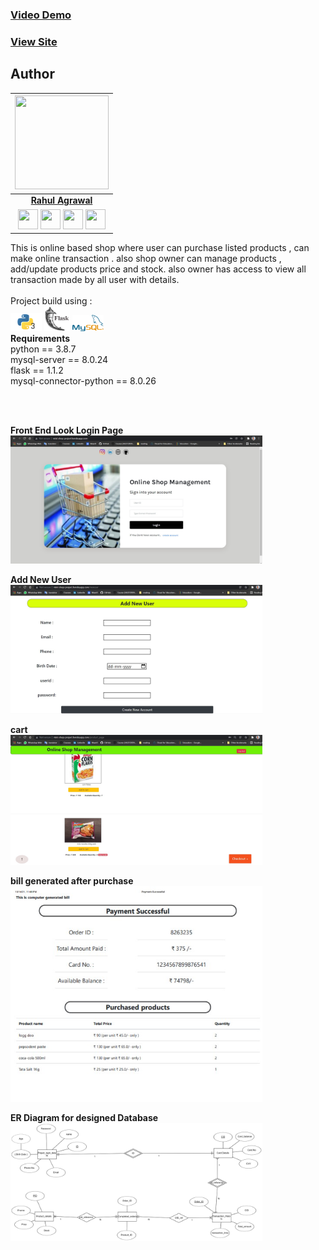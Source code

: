 ### [Video Demo](https://drive.google.com/file/d/1pnxAPx4_3pFdh6RE-uBZZNLH4Jx8Prr-/view?usp=sharing)
### [View Site](http://mini-shop-project.herokuapp.com/)
<!-- ------------------------------------------------  start  --------------------------------------------------------------------- -->
## Author

|                                                                                         <a href="https://vinitshahdeo.dev"><img src="https://github.com/rahul-agrawal-99/site/blob/master/assets/MyImg-modified.png" width="150px " height="150px" /></a>                                                                                         |
| :------------------------------------------------------------------------------------------------------------------------------------------------------------------------------------------------------------------------------------------------------------------------------------------------------------------------------------------: |
|                                                                                                                                        **[Rahul Agrawal](https://github.com/rahul-agrawal-99)**                                                                                                                                        |
| <a href = "mailto: agrawal.rahul20022@gmail.com"><img src="https://www.freepnglogos.com/uploads/gmail-email-logo-png-16.png" width="32px" height="32px"></a> <a href="https://www.instagram.com/rahul_agrawal_99/"><img src="https://cdn2.iconfinder.com/data/icons/social-media-2285/512/1_Instagram_colored_svg_1-512.png" width="32px" height="32px"></a> <a href="https://www.linkedin.com/in/rahulagrawal99"><img src="https://raw.githubusercontent.com/vinitshahdeo/Water-Monitoring-System/master/assets/linkedin.png" width="32px" height="32px"></a> <a href="http://www.rahul-agrawal.me/site"><img src="https://w7.pngwing.com/pngs/820/341/png-transparent-web-development-web-design-computer-icons-web-design-web-design-text-logo.png" width="32px" height="32px"></a>|

<!-- ------------------------------------------------ end --------------------------------------------------------------------- -->
This is online based shop where user can purchase listed products , can make online transaction  . also shop owner can manage products , add/update products price and stock. also owner has access to view all transaction made by all user with details.</br></br>
Project build using :  </br>
<img src="https://github.com/rahul-agrawal-99/dbms_project/blob/main/readmeReq/pythonpng.png" width="10%">
<img src="https://github.com/rahul-agrawal-99/dbms_project/blob/main/readmeReq/flask.png" width="8%">
<img src="https://github.com/rahul-agrawal-99/dbms_project/blob/main/readmeReq/mysql.png" width="10%"></br>
**Requirements**  </br>
python == 3.8.7 </br>
mysql-server == 8.0.24 </br>
flask ==  1.1.2</br>
mysql-connector-python == 8.0.26</br>



</br></br>

<b> Front End Look Login Page </b> </br>
<img src="https://github.com/rahul-agrawal-99/dbms_project/blob/main/readmeReq/login.jpg" width="80%">

<b> Add New User </b> </br>
<img src="https://github.com/rahul-agrawal-99/dbms_project/blob/main/readmeReq/newuser.jpg" width="80%">


<b> cart </b> </br>
<img src="https://github.com/rahul-agrawal-99/dbms_project/blob/main/readmeReq/cart.jpg" width="80%">


<b> bill generated after purchase </b> </br>
<img src="https://github.com/rahul-agrawal-99/dbms_project/blob/main/readmeReq/sample_bill_pdf.jpg" width="80%">



<b> ER Diagram for designed Database </b> </br>
<img src="https://github.com/rahul-agrawal-99/dbms_project/blob/main/readmeReq/ER.png" width="80%">
